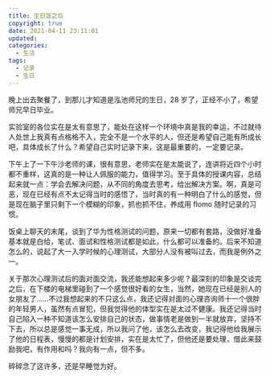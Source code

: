 ```yaml
---
title: 生日饭之后
copyright: true
date: 2021-04-11 23:11:01
updated:
categories:
  - 生活
tags:
  - 记录
  - 生日
---
```


晚上出去聚餐了，到那儿才知道是泓池师兄的生日，28 岁了，正经不小了，希望师兄早日毕业。

实验室的各位实在是太有意思了，能处在这样一个环境中真是我的幸运，不过就待人处世上我真有点格格不入，完全不是一个水平的人，但还是希望自己能有所成长吧，具体成长了什么？希望自己实时记录下来，这是最重要的，一定要记录。

下午上了一下午沙老师的课，很有意思，老师实在是太能说了，连讲将近四个小时都不重样，这真的是一种让人佩服的能力，值得学习。至于具体的授课内容，总结起来就一点：学会去解决问题，从不同的角度去思考，给出解决方案。啊，真是可恶，现在已经有点不太记得当时的感悟了，当时真的有一种明白了什么的感觉，但是现在脑子里只剩下一个模糊的印象，抓也抓不住，养成用 flomo 随时记录的习惯。

饭桌上聊天的末尾，谈到了华为性格测试的问题，原来一切都有套路，没做好准备基本就是白给，笔试、面试和性格测试都是如此，什么都可以准备的。后来不知道怎么的，说起了大一入学时候的心理测试，大部分人没有被叫过去，而我是例外之一。

关于那次心理测试后的面对面交流，我还能想起来多少呢？最深刻的印象是交谈完之后，在下楼的电梯里碰到了一个感觉很好看的女生，当然，她现在已经是别人的女朋友了……不过我想起来的不只这么点，我还记得对面的心理咨询师十一个很胖的年轻男人，虽然有点冒犯，但我觉得他的体型实在是太过不健康。我还记得当时自己陷入一种不知道该怎么安排自己的状态，做事情老是做到一半就放弃，坚持不下去，所以总是感觉一事无成，所以我问了他，该怎么去改变，我记得他给我展示了他的日程表，慢慢的都是计划安排，实在是太忙了，但他还是要处理，借此来鼓励我吧，有作用和吗？我向有一点，但不多。

碎碎念了这许多，还是早睡觉为好。